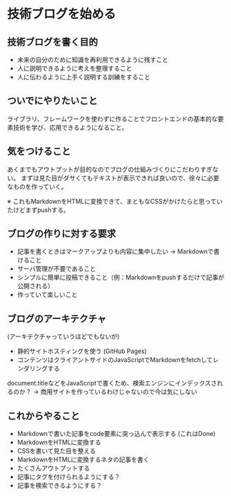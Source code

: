 # 技術ブログを始める

## 技術ブログを書く目的

- 未来の自分のために知識を再利用できるように残すこと
- 人に説明できるように考えを整理すること
- 人に伝わるように上手く説明する訓練をすること

## ついでにやりたいこと

ライブラリ、フレームワークを使わずに作ることでフロントエンドの基本的な要素技術を学び、応用できるようになること。

## 気をつけること

あくまでもアウトプットが目的なのでブログの仕組みづくりにこだわりすぎない。
まずは見た目がダサくてもテキストが表示できれば良いので、徐々に必要なものを作っていく。

※ これもMarkdownをHTMLに変換できて、まともなCSSがかけたらと思っていたけどまずpushする。

## ブログの作りに対する要求

- 記事を書くときはマークアップよりも内容に集中したい → Markdownで書けること
- サーバ管理が不要であること
- シンプルに簡単に投稿できること（例：Markdownをpushするだけで記事が公開される）
- 作っていて楽しいこと

## ブログのアーキテクチャ

(アーキテクチャっていうほどでもないが)
- 静的サイトホスティングを使う (GitHub Pages)
- コンテンツはクライアントサイドのJavaScriptでMarkdownをfetchしてレンダリングする

document.titleなどをJavaScriptで書くため、検索エンジンにインデックスされるのか？ → 商用サイトを作っているわけじゃないので今は気にしない

## これからやること

- Markdownで書いた記事をcode要素に突っ込んで表示する (これはDone)
- MarkdownをHTMLに変換する
- CSSを書いて見た目を整える
- MarkdownをHTMLに変換するネタの記事を書く
- たくさんアウトプットする
- 記事にタグを付けられるようにする？
- 記事を検索できるようにする？
